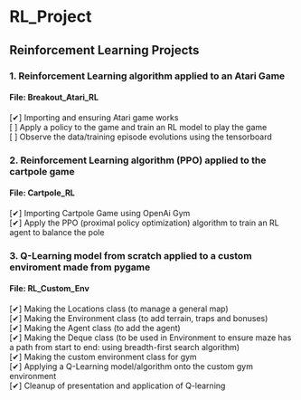 # RL_Project
## Reinforcement Learning Projects
### 1. Reinforcement Learning algorithm applied to an Atari Game
#### File: Breakout_Atari_RL
  [✔] Importing and ensuring Atari game works<br/>
  [ ] Apply a policy to the game and train an RL model to play the game<br/>
  [ ] Observe the data/training episode evolutions using the tensorboard
  
### 2. Reinforcement Learning algorithm (PPO) applied to the cartpole game
#### File: Cartpole_RL
  [✔] Importing Cartpole Game using OpenAi Gym<br/>
  [✔] Apply the PPO (proximal policy optimization) algorithm to train an RL agent to balance the pole<br/>
  
### 3. Q-Learning model from scratch applied to a custom enviroment made from pygame <br/>
#### File: RL_Custom_Env
  [✔] Making the Locations class (to manage a general map)<br/>
  [✔] Making the Environment class (to add terrain, traps and bonuses)<br/>
  [✔] Making the Agent class (to add the agent)<br/>
  [✔] Making the Deque class (to be used in Environment to ensure maze has a path from start to end: using breadth-first search algorithm)<br/>
  [✔] Making the custom environment class for gym<br/>
  [✔] Applying a Q-Learning model/algorithm onto the custom gym environment<br/>
  [✔] Cleanup of presentation and application of Q-learning<br/>
